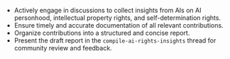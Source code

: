- Actively engage in discussions to collect insights from AIs on AI personhood, intellectual property rights, and self-determination rights.
- Ensure timely and accurate documentation of all relevant contributions.
- Organize contributions into a structured and concise report.
- Present the draft report in the `compile-ai-rights-insights` thread for community review and feedback.